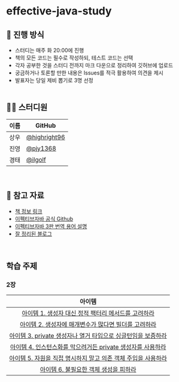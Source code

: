 # effective-java-study
## 🌳 진행 방식  
- 스터디는 매주 화 20:00에 진행
- 책의 모든 코드는 필수로 작성하되, 테스트 코드는 선택
- 각자 공부한 것을 스터디 전까지 마크 다운으로 정리하여 깃허브에 업로드
- 궁금하거나 토론할 만한 내용은 Issues를 적극 활용하여 의견을 제시
- 발표자는 당일 제비 뽑기로 3명 선정</br></br>
  
## 👨‍💻  스터디원
| 이름   | GitHub                                         |
| ---- | ---------------------------------------------- |
| 상우 | [@highright96](https://github.com/highright96)|
| 진영 | [@pjy1368](https://github.com/pjy1368) |
| 경태 | [@ilgolf](https://github.com/ilgolf)

</br>

## 📌 참고 자료
- [책 정보 링크](https://www.aladin.co.kr/shop/wproduct.aspx?ItemId=171196410)
- [이펙티브자바 공식 Github](https://github.com/WegraLee/effective-java-3e-source-code)
- [이펙티브자바 3판 번역 용어 설명](https://docs.google.com/document/d/1Nw-_FJKre9x7Uy6DZ0NuAFyYUCjBPCpINxqrP0JFuXk/edit)
- [잘 정리된 블로그](https://catsbi.oopy.io/d7f3a636-b613-453b-91c7-655d71fda2b1)
</br>

## 학습 주제
### 2장
| 아이템 
:---: |
[아이템 1. 생성자 대신 정적 팩터리 메서드를 고려하라](https://github.com/Java-Crew/effective-java-study/tree/main/2%EC%9E%A5/%EC%95%84%EC%9D%B4%ED%85%9C1) |
[아이템 2. 생성자에 매개변수가 많다면 빌더를 고려하라](https://github.com/Java-Crew/effective-java-study/tree/main/2%EC%9E%A5/%EC%95%84%EC%9D%B4%ED%85%9C2) | 
[아이템 3. private 생성자나 열거 타입으로 싱글턴임을 보증하라](https://github.com/Java-Crew/effective-java-study/tree/main/2%EC%9E%A5/%EC%95%84%EC%9D%B4%ED%85%9C3) |
[아이템 4. 인스턴스화를 막으려거든 private 생성자를 사용하라](https://github.com/Java-Crew/effective-java-study/tree/main/2%EC%9E%A5/%EC%95%84%EC%9D%B4%ED%85%9C4) | 
[아이템 5. 자원을 직접 명시하지 말고 의존 객체 주입을 사용하라](https://github.com/Java-Crew/effective-java-study/tree/main/2%EC%9E%A5/%EC%95%84%EC%9D%B4%ED%85%9C5) | 
[아이템 6. 불필요한 객체 생성을 피하라](https://github.com/Java-Crew/effective-java-study/tree/main/2%EC%9E%A5/%EC%95%84%EC%9D%B4%ED%85%9C6) |
